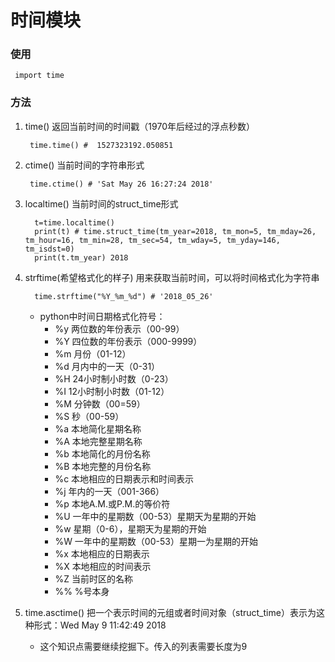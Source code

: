 # 时间模块
### 使用
```
 import time
```

### 方法
1. time()  返回当前时间的时间戳（1970年后经过的浮点秒数）
   ```
    time.time() #  1527323192.050851
   ```
2. ctime() 当前时间的字符串形式
   ```
    time.ctime() # 'Sat May 26 16:27:24 2018'
   ```
3. localtime() 当前时间的struct_time形式
   ```
     t=time.localtime()
     print(t) # time.struct_time(tm_year=2018, tm_mon=5, tm_mday=26, tm_hour=16, tm_min=28, tm_sec=54, tm_wday=5, tm_yday=146, tm_isdst=0)
     print(t.tm_year) 2018
   ```
4. strftime(希望格式化的样子) 用来获取当前时间，可以将时间格式化为字符串
   ```
     time.strftime("%Y_%m_%d") # '2018_05_26'
   ```
   * python中时间日期格式化符号：
     * %y 两位数的年份表示（00-99）
     * %Y 四位数的年份表示（000-9999）
     * %m 月份（01-12）
     * %d 月内中的一天（0-31）
     * %H 24小时制小时数（0-23）
     * %I 12小时制小时数（01-12）
     * %M 分钟数（00=59）
     * %S 秒（00-59）
     * %a 本地简化星期名称
     * %A 本地完整星期名称
     * %b 本地简化的月份名称
     * %B 本地完整的月份名称
     * %c 本地相应的日期表示和时间表示
     * %j 年内的一天（001-366）
     * %p 本地A.M.或P.M.的等价符
     * %U 一年中的星期数（00-53）星期天为星期的开始
     * %w 星期（0-6），星期天为星期的开始
     * %W 一年中的星期数（00-53）星期一为星期的开始
     * %x 本地相应的日期表示
     * %X 本地相应的时间表示
     * %Z 当前时区的名称
     * %% %号本身
	 
5. time.asctime() 把一个表示时间的元组或者时间对象（struct_time）表示为这种形式：Wed May 9 11:42:49 2018
    * 这个知识点需要继续挖掘下。传入的列表需要长度为9	 